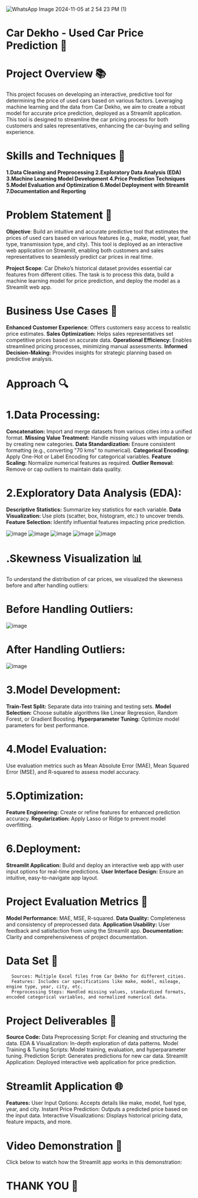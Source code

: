 ![WhatsApp Image 2024-11-05 at 2 54 23 PM (1)](https://github.com/user-attachments/assets/c8e2fd46-7db6-48d3-8b6d-780798c556d6)

# Car Dekho - Used Car Price Prediction 🚗

# Project Overview 📚
This project focuses on developing an interactive, predictive tool for determining the price of used cars based on various factors. Leveraging machine learning and the data from Car Dekho, we aim to create a robust model for accurate price prediction, deployed as a Streamlit application. This tool is designed to streamline the car pricing process for both customers and sales representatives, enhancing the car-buying and selling experience.


# Skills and Techniques 🚀
**1.Data Cleaning and Preprocessing
2.Exploratory Data Analysis (EDA)
3.Machine Learning Model Development
4.Price Prediction Techniques
5.Model Evaluation and Optimization
6.Model Deployment with Streamlit
7.Documentation and Reporting**


# Problem Statement 📝
**Objective**: Build an intuitive and accurate predictive tool that estimates the prices of used cars based on various features (e.g., make, model, year, fuel type, transmission type, and city). This tool is deployed as an interactive web application on Streamlit, enabling both customers and sales representatives to seamlessly predict car prices in real time.

**Project Scope**: Car Dheko’s historical dataset provides essential car features from different cities. The task is to process this data, build a machine learning model for price prediction, and deploy the model as a Streamlit web app.


# Business Use Cases 💼
**Enhanced Customer Experience**: Offers customers easy access to realistic price estimates.
**Sales Optimization:** Helps sales representatives set competitive prices based on accurate data.
**Operational Efficiency:** Enables streamlined pricing processes, minimizing manual assessments.
**Informed Decision-Making:** Provides insights for strategic planning based on predictive analysis.

# Approach 🔍

# 1.Data Processing:

**Concatenation:** Import and merge datasets from various cities into a unified format.
**Missing Value Treatment:** Handle missing values with imputation or by creating new categories.
**Data Standardization:** Ensure consistent formatting (e.g., converting "70 kms" to numerical).
**Categorical Encoding:** Apply One-Hot or Label Encoding for categorical variables.
**Feature Scaling:** Normalize numerical features as required.
**Outlier Removal:** Remove or cap outliers to maintain data quality.

# 2.Exploratory Data Analysis (EDA):

**Descriptive Statistics:** Summarize key statistics for each variable.
**Data Visualization:** Use plots (scatter, box, histogram, etc.) to uncover trends.
**Feature Selection:** Identify influential features impacting price prediction.

![image](https://github.com/user-attachments/assets/6b0bf4a2-067c-4da4-bdcd-6640ad5ddd3d)
![image](https://github.com/user-attachments/assets/9ffaddb2-0a01-40aa-818d-3d0e4237621d)
![image](https://github.com/user-attachments/assets/6417f815-c62d-40f8-9c96-b217497051f9)
![image](https://github.com/user-attachments/assets/4bd90bea-0f7d-48e9-84c3-fc3199e69c13)
![image](https://github.com/user-attachments/assets/752b325d-351b-4a04-b8d9-5546c0da7a26)


# .Skewness Visualization 📊
To understand the distribution of car prices, we visualized the skewness before and after handling outliers:

# Before Handling Outliers: 
![image](https://github.com/user-attachments/assets/831dca62-0e13-4d22-85b3-ea23040f5872)

# After Handling Outliers:
![image](https://github.com/user-attachments/assets/69958ff1-060c-4197-9934-58b7a493ecf9)

# 3.Model Development:
**Train-Test Split:** Separate data into training and testing sets.
**Model Selection:** Choose suitable algorithms like Linear Regression, Random Forest, or Gradient Boosting.
**Hyperparameter Tuning:** Optimize model parameters for best performance.

# 4.Model Evaluation:
Use evaluation metrics such as Mean Absolute Error (MAE), Mean Squared Error (MSE), and R-squared to assess model accuracy.

# 5.Optimization:
**Feature Engineering:** Create or refine features for enhanced prediction accuracy.
**Regularization:** Apply Lasso or Ridge to prevent model overfitting.

# 6.Deployment:
**Streamlit Application:** Build and deploy an interactive web app with user input options for real-time predictions.
**User Interface Design:** Ensure an intuitive, easy-to-navigate app layout.

# Project Evaluation Metrics 📏

**Model Performance:** MAE, MSE, R-squared.
**Data Quality:** Completeness and consistency of preprocessed data.
**Application Usability:** User feedback and satisfaction from using the Streamlit app.
**Documentation:** Clarity and comprehensiveness of project documentation.

# Data Set 📂
      Sources: Multiple Excel files from Car Dekho for different cities.
      Features: Includes car specifications like make, model, mileage, engine type, year, city, etc.
      Preprocessing Steps: Handled missing values, standardized formats, encoded categorical variables, and normalized numerical data.

# Project Deliverables 📝
**Source Code:**
        Data Preprocessing Script: For cleaning and structuring the data.
        EDA & Visualization: In-depth exploration of data patterns.
        Model Training & Tuning Scripts: Model training, evaluation, and hyperparameter tuning.
        Prediction Script: Generates predictions for new car data.
        Streamlit Application: Deployed interactive web application for price prediction.

# Streamlit Application 🌐
**Features:**
       User Input Options: Accepts details like make, model, fuel type, year, and city.
       Instant Price Prediction: Outputs a predicted price based on the input data.
       Interactive Visualizations: Displays historical pricing data, feature impacts, and more.

# Video Demonstration 🎥
Click below to watch how the Streamlit app works in this demonstration:

# THANK YOU 🤝
